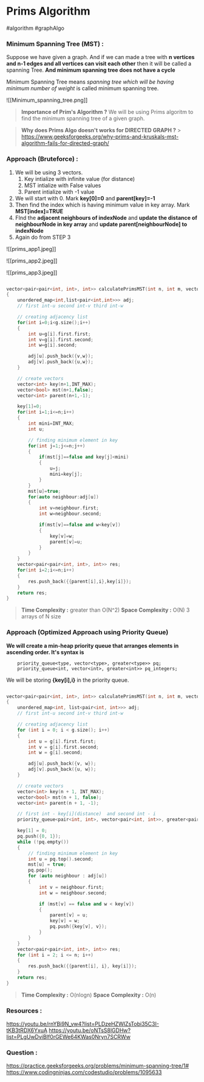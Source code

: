 # Prims Algorithm

#algorithm #graphAlgo

### Minimum Spanning Tree (MST) :

Suppose we have given a graph. And if we can made a tree with **n vertices and n-1 edges and all vertices can visit each other** then it will be called a spanning Tree.
**And minimum spanning tree does not have a cycle**

Minimum Spanning Tree means _spanning tree which will be having minimum number of weight_ is called minimum spanning tree.

![[Minimum_spanning_tree.png]]

> **Importance of Prim's Algorithm ?**
> We will be using Prims algoritm to find the minimum spanning tree of a given graph.

> **Why does Prims Algo doesn't works for DIRECTED GRAPH ?** > https://www.geeksforgeeks.org/why-prims-and-kruskals-mst-algorithm-fails-for-directed-graph/

### Approach (Bruteforce) :

1. We will be using 3 vectors.
   1. Key intialize with infinite value (for distance)
   2. MST intialize with False values
   3. Parent intialize with -1 value
2. We will start with 0. Mark **key[0]=0** and **parent[key]=-1**
3. Then find the index which is having minimum value in key array. Mark **MST[index]=TRUE**
4. FInd the **adjacent neighbours of indexNode** and **update the distance of neighbourNode in key array** and **update parent[neighbourNode] to indexNode**
5. Again do from STEP 3

![[prims_app1.jpeg]]

![[prims_app2.jpeg]]

![[prims_app3.jpeg]]

```cpp

vector<pair<pair<int, int>, int>> calculatePrimsMST(int n, int m, vector<pair<pair<int, int>, int>> &g)
{
    unordered_map<int,list<pair<int,int>>> adj;
    // first int-u second int-v third int-w

    // creating adjacency list
    for(int i=0;i<g.size();i++)
    {
        int u=g[i].first.first;
        int v=g[i].first.second;
        int w=g[i].second;

        adj[u].push_back({v,w});
        adj[v].push_back({u,w});
    }

    // create vectors
    vector<int> key(n+1,INT_MAX);
    vector<bool> mst(n+1,false);
    vector<int> parent(n+1,-1);

    key[1]=0;
    for(int i=1;i<=n;i++)
    {
        int mini=INT_MAX;
        int u;

        // finding minimum element in key
        for(int j=1;j<=n;j++)
        {
            if(mst[j]==false and key[j]<mini)
            {
                u=j;
                mini=key[j];
            }
        }
        mst[u]=true;
        for(auto neighbour:adj[u])
        {
            int v=neighbour.first;
            int w=neighbour.second;

            if(mst[v]==false and w<key[v])
            {
                key[v]=w;
                parent[v]=u;
            }
        }
    }
    vector<pair<pair<int, int>, int>> res;
    for(int i=2;i<=n;i++)
    {
        res.push_back({{parent[i],i},key[i]});
    }
    return res;
}

```

> **Time Complexity :** greater than O(N^2)
> **Space Complexity :** O(N) 3 arrays of N size

### Approach (Optimized Approach using Priority Queue)

**We will create a min-heap priority queue that arranges elements in ascending order. It's syntax is**

```
	priority_queue<type, vector<type>, greater<type>> pq;
  	priority_queue<int, vector<int>, greater<int>> pq_integers;
```

We will be storing **{key[i],i}** in the priority queue.

```cpp

vector<pair<pair<int, int>, int>> calculatePrimsMST(int n, int m, vector<pair<pair<int, int>, int>> &g)
{
    unordered_map<int, list<pair<int, int>>> adj;
    // first int-u second int-v third int-w

    // creating adjacency list
    for (int i = 0; i < g.size(); i++)
    {
        int u = g[i].first.first;
        int v = g[i].first.second;
        int w = g[i].second;

        adj[u].push_back({v, w});
        adj[v].push_back({u, w});
    }

    // create vectors
    vector<int> key(n + 1, INT_MAX);
    vector<bool> mst(n + 1, false);
    vector<int> parent(n + 1, -1);

    // first int - key[i](distance)  and second int - i
    priority_queue<pair<int, int>, vector<pair<int, int>>, greater<pair<int, int>>> pq;

    key[1] = 0;
    pq.push({0, 1});
    while (!pq.empty())
    {
        // finding minimum element in key
        int u = pq.top().second;
        mst[u] = true;
        pq.pop();
        for (auto neighbour : adj[u])
        {
            int v = neighbour.first;
            int w = neighbour.second;

            if (mst[v] == false and w < key[v])
            {
                parent[v] = u;
                key[v] = w;
                pq.push({key[v], v});
            }
        }
    }
    vector<pair<pair<int, int>, int>> res;
    for (int i = 2; i <= n; i++)
    {
        res.push_back({{parent[i], i}, key[i]});
    }
    return res;
}
```

> **Time Complexity :** O(nlogn)
> **Space Complexity :** O(n)

### Resources :

https://youtu.be/rnYBi9N_vw4?list=PLDzeHZWIZsTobi35C3I-tKB3tRDX6YxuA
https://youtu.be/oNTsS8lGDHw?list=PLgUwDviBIf0rGEWe64KWas0Nryn7SCRWw

### Question :

https://practice.geeksforgeeks.org/problems/minimum-spanning-tree/1#
https://www.codingninjas.com/codestudio/problems/1095633
